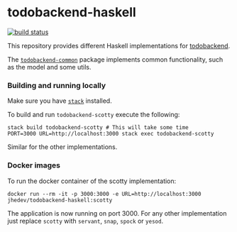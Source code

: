 # todobackend-haskell

[![build status](https://circleci.com/gh/jhedev/todobackend-haskell.svg?style=shield)](https://circleci.com/gh/jhedev/todobackend-haskell/tree/master)

This repository provides different Haskell implementations for [todobackend](http://www.todobackend.com/).

The [`todobackend-common`](https://github.com/jhedev/todobackend-haskell/tree/master/todobackend-common) package
implements common functionality, such as the model and some utils.

### Building and running locally

Make sure you have [`stack`](https://github.com/commercialhaskell/stack) installed.

To build and run `todobackend-scotty` execute the following:

```
stack build todobackend-scotty # This will take some time
PORT=3000 URL=http://localhost:3000 stack exec todobackend-scotty
```

Similar for the other implementations.

### Docker images

To run the docker container of the scotty implementation:

```
docker run --rm -it -p 3000:3000 -e URL=http://localhost:3000 jhedev/todobackend-haskell:scotty
```

The application is now running on port 3000. For any other implementation just replace `scotty` with `servant`, `snap`, `spock` or `yesod`.
